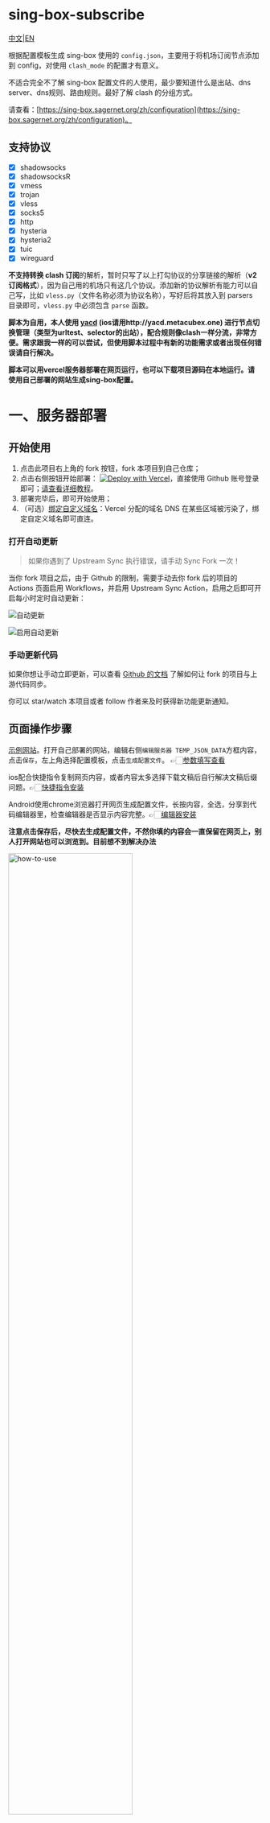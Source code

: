 # sing-box-subscribe

[中文](https://github.com/Toperlock/sing-box-subscribe/blob/main/README.md)|[EN](https://github.com/Toperlock/sing-box-subscribe/blob/main/instructions/README.md)

根据配置模板生成 sing-box 使用的 `config.json`，主要用于将机场订阅节点添加到 config，对使用 `clash_mode` 的配置才有意义。

不适合完全不了解 sing-box 配置文件的人使用，最少要知道什么是出站、dns server、dns规则、路由规则。最好了解 clash 的分组方式。

请查看：[https://sing-box.sagernet.org/zh/configuration](https://sing-box.sagernet.org/zh/configuration)。

## 支持协议
- [x] shadowsocks
- [x] shadowsocksR
- [x] vmess
- [x] trojan
- [x] vless
- [x] socks5
- [x] http
- [x] hysteria
- [x] hysteria2
- [x] tuic
- [x] wireguard
      
**不支持转换 clash 订阅**的解析，暂时只写了以上打勾协议的分享链接的解析（**v2订阅格式**），因为自己用的机场只有这几个协议。添加新的协议解析有能力可以自己写，比如 `vless.py`（文件名称必须为协议名称），写好后将其放入到 parsers 目录即可，`vless.py` 中必须包含 `parse` 函数。

**脚本为自用，本人使用 [yacd](https://yacd.metacubex.one) (ios请用http://yacd.metacubex.one) 进行节点切换管理（类型为urltest、selector的出站），配合规则像clash一样分流，非常方便。需求跟我一样的可以尝试，但使用脚本过程中有新的功能需求或者出现任何错误请自行解决。**

**脚本可以用vercel服务器部署在网页运行，也可以下载项目源码在本地运行。请使用自己部署的网站生成sing-box配置。**

# 一、服务器部署

## 开始使用

1. 点击此项目右上角的 fork 按钮，fork 本项目到自己仓库；
2. 点击右侧按钮开始部署：
   [![Deploy with Vercel](https://vercel.com/button)](https://vercel.com/new)，直接使用 Github 账号登录即可；[请查看详细教程](./docs/vercel-cn.md#如何新建项目)。
3. 部署完毕后，即可开始使用；
4. （可选）[绑定自定义域名](https://vercel.com/docs/concepts/projects/domains/add-a-domain)：Vercel 分配的域名 DNS 在某些区域被污染了，绑定自定义域名即可直连。

### 打开自动更新

> 如果你遇到了 Upstream Sync 执行错误，请手动 Sync Fork 一次！

当你 fork 项目之后，由于 Github 的限制，需要手动去你 fork 后的项目的 Actions 页面启用 Workflows，并启用 Upstream Sync Action，启用之后即可开启每小时定时自动更新：

![自动更新](https://github.com/Toperlock/ChatGPT-Next-Web/raw/main/docs/images/enable-actions.jpg)

![启用自动更新](https://github.com/Toperlock/ChatGPT-Next-Web/raw/main/docs/images/enable-actions-sync.jpg)

### 手动更新代码

如果你想让手动立即更新，可以查看 [Github 的文档](https://docs.github.com/en/pull-requests/collaborating-with-pull-requests/working-with-forks/syncing-a-fork) 了解如何让 fork 的项目与上游代码同步。

你可以 star/watch 本项目或者 follow 作者来及时获得新功能更新通知。

## 页面操作步骤

[示例网站](https://sing-box-subscribe.vercel.app/)。打开自己部署的网站，编辑右侧`编辑服务器 TEMP_JSON_DATA`方框内容，点击`保存`，左上角选择配置模板，点击`生成配置文件`。 👉🏻[参数填写查看](https://github.com/Toperlock/sing-box-subscribe#providersjson%E6%96%87%E4%BB%B6)

ios配合快捷指令复制网页内容，或者内容太多选择下载文稿后自行解决文稿后缀问题。👉🏻[快捷指令安装](https://www.icloud.com/shortcuts/75fd371e0aa8438a89f715238a21ee68)

Android使用chrome浏览器打开网页生成配置文件，长按内容，全选，分享到代码编辑器里，检查编辑器是否显示内容完整。👉🏻[编辑器安装](https://mt2.cn/download/)

**注意点击保存后，尽快去生成配置文件，不然你填的内容会一直保留在网页上，别人打开网站也可以浏览到。目前想不到解决办法**

<div align="left">
  <img src="https://github.com/Toperlock/sing-box-subscribe/assets/86833913/c3c39033-079e-497c-86ef-532337d0262b" alt="how-to-use" width="70%" />
  <img src="https://github.com/Toperlock/sing-box-subscribe/assets/86833913/86334052-29ad-4677-bb65-b24bcc01030e" alt="fill-in" width="70%" />
  <img src="https://github.com/Toperlock/sing-box-subscribe/assets/86833913/60b89287-8b4d-4032-b876-a8eed37de171" alt="result" width="70%" />
</div>


# 二、本地安装
### PC安装3.10及以上的[python](https://www.python.org/)版本，注意安装步骤里把python添加到系统环境变量（google安装步骤）

<div align="left">
  <img src="https://github.com/Toperlock/sing-box-subscribe/assets/86833913/f387322b-a602-40df-b3b6-95561329f2f8" alt="install" width="60%" />
</div>

### 在终端输入下面指令安装依赖（Mac把pip改为pip3）：

```
pip install requests paramiko scp
```

<div align="left">
  <img src="https://github.com/Toperlock/sing-box-subscribe/assets/86833913/0fc03b49-4c57-4ef3-a4fc-044c1a108d75" alt="install" width="60%" />
</div>

### 下载这个 `sing-box-subscribe` 项目，打开终端进入当前项目路径（可以直接在文件路径输入`cmd`）

<div align="left">
  <img src="https://github.com/Toperlock/sing-box-subscribe/assets/86833913/73f05ba8-105c-4f10-8e6c-16e27f26c084" alt="run" width="60%" />
</div>

### 把订阅链接放到 `providers.json` ，编辑好 `config_template_groups_tun.json` 模板使用下面的命令运行脚本：

```
python main.py
```

### 使用过程中提示python没有模块就安装对应的模块，例如下面提示就输入指令（Mac把pip改为pip3）：

```
pip install chardet
```
<div align="left">
  <img src="https://github.com/Toperlock/sing-box-subscribe/assets/86833913/1762db84-23f5-4cbd-a9d1-df3ca253396c" alt="install" width="60%" />
</div>

windows系统建议将命令添加到批处理程序运行。

使用前先编辑 `providers.json` 文件以及 config_template 目录下的 `.json` 模板文件。

已内置懒人 `config_template_groups_tun` 文件，请在模板里修改筛选节点
* 实现 `Openai` 分流
* 实现 `Google` 分流
* 实现 `Telegram` 分流
* 实现 `Twitter` 分流
* 实现 `Facebook` 分流
* 实现 `Amazon` 分流
* 实现 `Apple` 分流
* 实现 `Microsoft` 分流
* 实现 `Game` 分流
* 实现 `Bilibili` 分流
* 实现 `Youtube` 分流
* 实现 `Netflix` 分流
* 实现 `Hbo` 分流
* 实现 `Disney` 分流
* 实现 `Prime Video` 分流

# providers.json文件
在这个文件中添加订阅链接，以及基础设置。
```json
{
    "subscribes":[
        {
            "url": "订阅地址",
            "tag": "机场1",
            "enabled": true,
            "emoji": 1,
            "prefix": ""
        },
        {
            "url": "订阅地址",
            "tag": "机场2",
            "enabled": false,
            "emoji": 0,
            "prefix": "❤️机场前缀 - "
        }
    ],
    "auto_set_outbounds_dns":{
        "proxy": "",
        "direct": ""
    },
    "save_config_path": "./config.json",
    "auto_backup": false,
    "exlude_protocol":""
}
```
- `url`：必须。

> 支持设置机场普通的v2订阅链接（**内容为base64编码**）

> 本地文件路径（**内容为URI的链接**）
       
      本地文件比如txt文件，需要在文件中每行一个添加单节点分享链接，比如 `ss://` 开头（非订阅链接）。

      本地文件需要保存到相同盘符，本地路径格式： `/Desktop/sing-box-subscribe/xx.txt` 或者是与 `main.py` 相同文件夹里相对路径格式： `./xx.txt`。

- `tag`：必须。

> config 模板里填上此处写的tag才能添加此订阅。此处的 `"机场1"` 对应 config 模板中的 `"{机场1}"` 具体使用方法可以查看下方的 config 模板部分。

<details>
      <summary>tag截图参考</summary>
      
<div align="left">
<img src="https://github.com/Toperlock/sing-box-subscribe/assets/86833913/b8673073-7160-429f-9ced-3eae7925036e" alt="download" width="50%" />
</div>

</details>
      
- `enabled`：非必需。**将其设置为 false 时，此订阅会被忽略**。

- `emoji`：非必需。**将其设置为 false 或 0 时，节点名称不会添加国旗emoji**。

- `prefix`：非必需。设置自定义前缀，前缀会添加到对应节点名称前。如果没有设置，则不添加前缀。

<details>
      <summary>prefix效果参考</summary>
      
![Snipaste_2023-05-02_12-53-27](https://user-images.githubusercontent.com/21310130/235582317-6bb3d0a6-916f-445f-999b-f17b3db41eea.png)

</details>

- `auto_set_outbounds_dns`：非必需。
> 包含 `proxy` 和 `direct` 设置项。

> `proxy` 和 `direct` 应该设置为 config 模板文件中存在的 `dns server` 的 `tag`。

> 设置此项后，脚本会自动适配 路由规则 到 dns 规则。

> 将路由规则中 `direct` 出站 的 `dns server` 设置为选项中指定的 `direct` 出站。

> 将路由规则中需要代理的 出站 设置为对应的 `proxy` 出站，脚本会自动创建对应出站的 `dns server`，以 `proxy` 设置项指定的 `dns server` 为模板。
 
- `save_config_path`：必需。设置生成的配置文件路径。
 
- `auto_backup`：非必需。
> 设置为 true 时，脚本会将当前使用的sing-box配置文件更名为 `原文件名称.当前时间.bak` 进行备份，避免生成错误的配置文件后无法挽回。
 
- `exlude_protocol`：非必需。
> 设置不解析的协议，多个使用英文逗号分隔，比如ssr,vmess。

> 使用此设置中的协议的分享链接会被忽略。

> ~~sing-box release中的程序没有支持ssr（需要自己添加参数构建），所以此设置可能有用。~~

# config模板文件
脚本会在 config_template 目录下查找 json 模板文件，脚本运行时可以选择使用的模板文件。

比如目录下存在 `tun.json` 和 `socks.json` 两个模板文件。

![Snipaste_2023-03-24_22-16-49](https://user-images.githubusercontent.com/21310130/227548643-ffbf3825-9304-4df7-9b65-82a935227aef.png)

脚本不会检查模板文件的正确性，模板文件不正确会出现错误并无法运行脚本。

目录下自带有一个模板，根据需要修改。
```json
{
  "dns": {
    "servers": [
      {
        "tag": "proxyDns",
        "address": "8.8.8.8",
        "detour": "proxy"
      },
      {
        "tag": "localDns",
        "address": "local",
        "detour": "direct"
      },
      {
        "tag": "block",
        "address": "rcode://success"
      },
      {
        "tag": "remote",
        "address": "fakeip"
      }
    ],
    "rules": [
      {
        "geosite": "category-ads-all",
        "server": "block",
        "disable_cache": true
      },
      {
        "outbound": "any",
        "server": "localDns"
      },
      {
        "geosite": [
          "private",
          "cn"
        ],
        "server": "localDns"
      },
      {
        "query_type": [
          "A",
          "AAAA"
        ],
        "server": "remote"
      }
    ],
    "fakeip": {
      "enabled": true,
      "inet4_range": "198.18.0.0/15",
      "inet6_range": "fc00::/18"
    },
    "final": "proxyDns",
    "independent_cache": true,
    "strategy": "ipv4_only"
  },
  "inbounds": [
    {
      "type": "mixed",
      "tag": "mixed-in",
      "listen": "127.0.0.1",
      "listen_port": 7890,
      "sniff": true,
      "sniff_override_destination": false,
      "domain_strategy": "ipv4_only"
    },
    {
      "type": "tun",
      "tag": "tun-in",
      "inet4_address": "172.19.0.1/30",
      "inet6_address": "fdfe:dcba:9876::1/126",
      "mtu": 9000,
      "auto_route": true,
      "strict_route": true,
      "sniff": true,
      "endpoint_independent_nat": false,
      "stack": "system",
      "platform": {
        "http_proxy": {
          "enabled": true,
          "server": "127.0.0.1",
          "server_port": 7890
        }
      }
    }
  ],
  "outbounds": [
    {
      "tag":"proxy",
      "type":"selector",
      "outbounds":[
        "auto",
        "{all}"//所有订阅所有节点添加到此标记所在位置
      ]
    },
    {
      "tag":"netflix",
      "type":"selector",
      "outbounds":[
        "{机场1}",//订阅tag为 机场1 的节点将添加到此标记所在位置
        "{机场2}"//订阅tag为 机场2 的节点将添加到此标记所在位置
      ],
      "filter":[//过滤节点，按顺序执行
        //如果机场1，机场2有节点 sg、新加坡、tw、台湾，他们共同组成 netflix 组
        {"action":"include","keywords":["sg","新加坡","tw","台湾"]},
        //for里面设置为机场1，代表此条规则只对机场1起作用
        {"action":"exlude","keywords":["ˣ²"],"for":["机场1"]}
        //执行完第二个规则后 netflix 组将机场1 中包含 ˣ² 的节点
      ]
    },
    {
      "tag":"speedtest",
      "type":"selector",
      "outbounds":[
        "direct",
        "proxy"
      ]
    },
    {
      "tag":"auto",
      "type":"urltest",
      "outbounds":[
        "{all}"
      ],
      "url": "http://www.gstatic.com/generate_204",
      "interval": "1m",
      "tolerance": 50
    },
    {
      "type": "direct",
      "tag": "direct"
    },
    {
      "type": "dns",
      "tag": "dns"
    },
    {
      "type": "block",
      "tag": "block"
    }
  ],
  "route": {
    "rules": [
      {
        "protocol": "dns",
        "outbound": "dns"
      },
      {
        "network": "udp",
        "port": 443,
        "outbound": "block"
      },
      {
        "geosite": "category-ads-all",
        "outbound": "block"
      },
      {
        "geosite": [
          "private",
          "cn"
        ],
        "outbound": "direct"
      },
      {
        "geoip": [
          "private",
          "cn"
        ],
        "outbound": "direct"
      },
      {
        "clash_mode": "direct",
        "outbound": "direct"
      },
      {
        "domain": [
          "clash.razord.top",
          "yacd.haishan.me"
        ],
        "outbound": "direct"
      },
      {
        "domain_keyword":[
          "speedtest"
        ],
        "domain_suffix":[
          "cdnst.net",
          "ziffstatic.com"
        ],
        "outbound": "speedtest"
      },
      {
        "geoip":"netflix",
        "geosite":"netflix",
        "outbound":"netflix"
      }
    ],
    "auto_detect_interface": true
  },
  "experimental": {
    "clash_api": {
      "external_controller": "127.0.0.1:9090",
      "external_ui": "ui",
      "default_mode": "rule",
      "store_selected": true
    }
  }
}
```
模板文件基本等同于 sing-box config，不过有一些新的参数，比如 `{all}`、`{机场tag}`、`filter`，所有参数仅在 `clash_mode` 的出站方式下才会生效，出站类型为 `urltest`、`selector`。
```json
{
  "tag":"proxy",
  "type":"selector",
  "outbounds":[
    "auto",
    "{all}"//所有订阅所有节点添加到此标记所在位置
  ],
  "filter":[
    //此条过滤将会删除 机场1 中包含 ˣ² 的节点
    {"action":"exlude","keywords":["ˣ²"],"for":["机场1"]}
  ]
},
{
  "tag":"netflix",
  "type":"selector",
  "outbounds":[
    "{机场1}",//订阅tag为 机场1 的节点将添加到此标记所在位置
    "{机场2}"//订阅tag为 机场2 的节点将添加到此标记所在位置
  ],
  "filter":[
    //如果机场1，机场2有节点 sg、新加坡、tw、台湾，他们共同组成 netflix 组
    {"action":"include","keywords":["sg","新加坡","tw","台湾"]},
    //for里面设置为机场1，代表此条规则只对机场1起作用
    {"action":"exlude","keywords":["ˣ²"],"for":["机场1"]}
    //执行完第二个规则后 netflix 组将机场1 中包含 ˣ² 的节点
  ]
}
```
- `{all}`：表示所有订阅中的所有节点。脚本会将所有节点添加到有此标识的 `outbounds` 中。

- `{机场tag}`：在 `providers.json` 中设置的机场 `tag` 可以用于此处，代表此订阅中的所有节点。

- `filter`：非必需。节点过滤，为一个数组对象，可以添加任意条规则，格式为:
```json
"filter":[
    {"action":"include","keywords":["保留关键字1","保留关键字2"]},
    {"action":"exlude","keywords":["排除关键字1","排除关键字2"],"for":["机场1tag","机场2tag"]}
  ]
```
- **关键字大小写敏感**

- `include`：后面添加要保留的关键字，名称中包含这些关键字的节点都将被保留，其他节点会被删除。

- `exlude`：后面添加要排除的关键字，名称中包含这些关键字的节点都将被删除，其他节点会被保留。

- `for`：非必需。设置机场 `tag`，可以多个，表示此规则只对指定的机场起作用，其他机场会忽略这个规则。

多个规则会按顺序执行过滤。

# Windows sing-box 使用方法

1. 下载Windows客户端程序[sing-box-windows-amd64.zip](https://github.com/SagerNet/sing-box/releases)。
2. 新建一个批处理文件，内容为 `start /min sing-box.exe run`。
3. 参考[客户端配置](https://github.com/chika0801/sing-box-examples/blob/main/Tun/config_client_windows.json)示例，按需修改后将文件名改为 **config.json**，与 **sing-box.exe**，批处理文件放在同一文件夹里。
4. 右键点击 **sing-box.exe** 选择属性，选择兼容性，选择以管理员身份运行此程序，确定。
5. 运行批处理文件，在弹出的用户账户控制对话框中，选择是。

<details>
      <summary><b>效果参考</b></summary>

具体效果根据个人的出站及规则设置决定。

<div align="left">
  <img src="https://user-images.githubusercontent.com/21310130/227577941-01c80cfc-1cd9-4f95-a709-f5442a2a2058.png" alt="download" width="50%" />
  <img src="https://user-images.githubusercontent.com/21310130/227577968-6747c7aa-db61-4f6c-b7cc-e3802e34cc3d.png" alt="download" width="50%" />
  <img src="https://github.com/Toperlock/sing-box-subscribe/assets/86833913/955968d7-98e7-4bd2-a582-02576877dba1" alt="download" width="50%" />
  <img src="https://github.com/Toperlock/sing-box-subscribe/assets/86833913/9e7c35ff-c6c4-46c4-a74b-624ff72c17ea" alt="download" width="50%" />
</div>

</details>

# 感谢
- [一佬](https://github.com/xream)
- [sing-box](https://github.com/SagerNet/sing-box)
- [yacd](https://github.com/haishanh/yacd)
- [clash](https://github.com/Dreamacro/clash)
- [sing-box-examples@chika0801](https://github.com/chika0801/sing-box-examples)

部分协议解析参考了[convert2clash](https://github.com/waited33/convert2clash)

同步代码参考了[ChatGPT-Next-Web](https://github.com/Yidadaa/ChatGPT-Next-Web)
